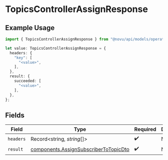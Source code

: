 # TopicsControllerAssignResponse

## Example Usage

```typescript
import { TopicsControllerAssignResponse } from "@novu/api/models/operations";

let value: TopicsControllerAssignResponse = {
  headers: {
    "key": [
      "<value>",
    ],
  },
  result: {
    succeeded: [
      "<value>",
    ],
  },
};
```

## Fields

| Field                                                                                          | Type                                                                                           | Required                                                                                       | Description                                                                                    |
| ---------------------------------------------------------------------------------------------- | ---------------------------------------------------------------------------------------------- | ---------------------------------------------------------------------------------------------- | ---------------------------------------------------------------------------------------------- |
| `headers`                                                                                      | Record<string, *string*[]>                                                                     | :heavy_check_mark:                                                                             | N/A                                                                                            |
| `result`                                                                                       | [components.AssignSubscriberToTopicDto](../../models/components/assignsubscribertotopicdto.md) | :heavy_check_mark:                                                                             | N/A                                                                                            |